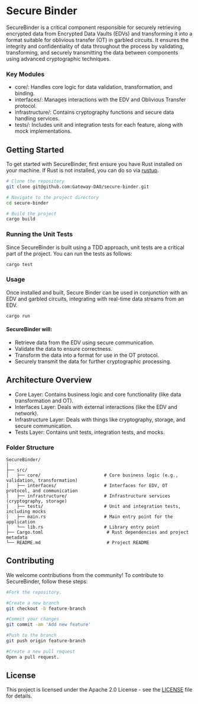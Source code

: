 # Secure Binder

SecureBinder is a critical component responsible for securely retrieving encrypted data from Encrypted Data Vaults (EDVs) and transforming it into a format suitable for oblivious transfer (OT) in garbled circuits. It ensures the integrity and confidentiality of data throughout the process by validating, transforming, and securely transmitting the data between components using advanced cryptographic techniques.

### Key Modules

- core/: Handles core logic for data validation, transformation, and binding.
- interfaces/: Manages interactions with the EDV and Oblivious Transfer protocol.
- infrastructure/: Contains cryptography functions and secure data handling services.
- tests/: Includes unit and integration tests for each feature, along with mock implementations.

## Getting Started

To get started with SecureBinder, first ensure you have Rust installed on your machine. If Rust is not installed, you can do so via [rustup](https://rustup.rs/).

```sh
# Clone the repository
git clone git@github.com:Gateway-DAO/secure-binder.git

# Navigate to the project directory
cd secure-binder

# Build the project
cargo build
```

### Running the Unit Tests

Since SecureBinder is built using a TDD approach, unit tests are a critical part of the project. You can run the tests as follows:

```sh
cargo test
```

### Usage

Once installed and built, Secure Binder can be used in conjunction with an EDV and garbled circuits, integrating with real-time data streams from an EDV.

```sh
cargo run
```

#### SecureBinder will:

- Retrieve data from the EDV using secure communication.
- Validate the data to ensure correctness.
- Transform the data into a format for use in the OT protocol.
- Securely transmit the data for further cryptographic processing.

## Architecture Overview

- Core Layer: Contains business logic and core functionality (like data transformation and OT).
- Interfaces Layer: Deals with external interactions (like the EDV and network).
- Infrastructure Layer: Deals with things like cryptography, storage, and secure communication.
- Tests Layer: Contains unit tests, integration tests, and mocks.

### Folder Structure

```
SecureBinder/
│
├── src/
│   ├── core/                        # Core business logic (e.g., validation, transformation)
│   ├── interfaces/                  # Interfaces for EDV, OT protocol, and communication
│   ├── infrastructure/              # Infrastructure services (cryptography, storage)
│   ├── tests/                       # Unit and integration tests, including mocks
│   ├── main.rs                      # Main entry point for the application
│   └── lib.rs                       # Library entry point
├── Cargo.toml                        # Rust dependencies and project metadata
└── README.md                         # Project README
```

## Contributing

We welcome contributions from the community! To contribute to SecureBinder, follow these steps:

```sh
#Fork the repository.

#Create a new branch
git checkout -b feature-branch

#Commit your changes
git commit -am 'Add new feature'

#Push to the branch
git push origin feature-branch

#Create a new pull request
Open a pull request.
```

## License

This project is licensed under the Apache 2.0 License - see the [LICENSE](LICENSE) file for details.
